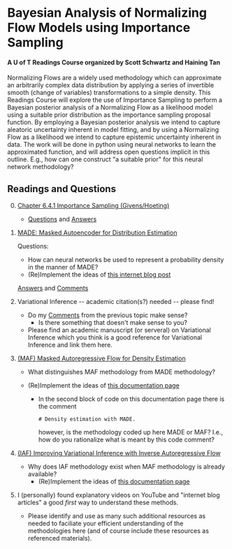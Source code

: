 # Bayesian Analysis of Normalizing Flow Models using Importance Sampling

#### A U of T Readings Course organized by Scott Schwartz and Haining Tan

Normalizing Flows are a widely used methodology which can approximate an arbitrarily complex data distribution by applying a series of invertible smooth (change of variables) transformations to a simple density. This Readings Course will explore the use of Importance Sampling to perform a Bayesian posterior analysis of a Normalizing Flow as a likelihood model using a suitable prior distribution as the importance sampling proposal function. By employing a Bayesian posterior analysis we intend to capture aleatoric uncertainty inherent in model fitting, and by using a Normalizing Flow as a likelihood we intend to capture epistemic uncertainty inherent in data. The work will be done in python using neural networks to learn the approximated function, and will address open questions implicit in this outline. E.g., how can one construct "a suitable prior" for this neural network methodology?

## Readings and Questions

0. [Chapter 6.4.1 Importance Sampling (Givens/Hoeting)](https://librarysearch.library.utoronto.ca/permalink/01UTORONTO_INST/14bjeso/alma991106781097906196)
   - [Questions](BayesImportanceSampling.ipynb) and [Answers](Importance_Sampling.pdf)
1. [MADE: Masked Autoencoder for Distribution Estimation](https://arxiv.org/abs/1502.03509)
   
   Questions:
   
   - How can neural networks be used to represent a probability density in the manner of MADE?
   - (Re)Implement the ideas of [this internet blog post](https://blog.tensorflow.org/2019/03/regression-with-probabilistic-layers-in.html) 

   [Answers](MADE.ipynb) and [Comments](MADE_comments.ipynb)
   
2. Variational Inference -- academic citation(s?) needed -- please find!

   - Do my [Comments](MADE_comments.ipynb) from the previous topic make sense?
      - Is there something that doesn't make sense to you?
   - Please find an academic manuscript (or serveral) on Variational Inference which you think is a good reference for Variational Inference and link them here.

3. [(MAF) Masked Autoregressive Flow for Density Estimation](https://arxiv.org/abs/1705.07057)

   - What distinguishes MAF methodology from MADE methodology?
   - (Re)Implement the ideas of [this documentation page](https://www.tensorflow.org/probability/api_docs/python/tfp/bijectors/AutoregressiveNetwork)
     
     - In the second block of code on this documentation page there is the comment
       
        `# Density estimation with MADE.`
       
        however, is the methodology coded up here MADE or MAF?  I.e., how do you rationalize what is meant by this code comment?

4. [(IAF) Improving Variational Inference with Inverse Autoregressive Flow](https://arxiv.org/abs/1606.04934)

   - Why does IAF methodology exist when MAF methodology is already available?
     - (Re)Implement the ideas of [this documentation page](https://www.tensorflow.org/probability/api_docs/python/tfp/bijectors/MaskedAutoregressiveFlow)

5. I (personally) found explanatory videos on YouTube and "internet blog articles" a good *first* way to understand these methods.
   - Please identify and use as many such additional resources as needed to faciliate your efficient understanding of the methodologies here (and of course include these resources as referenced materials).
